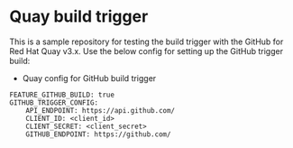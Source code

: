 # Quay build trigger

This is a sample repository for testing the build trigger with the GitHub for Red Hat Quay v3.x. Use the below config for setting up the GitHub trigger build:

- Quay config for GitHub build trigger
```
FEATURE_GITHUB_BUILD: true
GITHUB_TRIGGER_CONFIG:
    API_ENDPOINT: https://api.github.com/
    CLIENT_ID: <client_id>
    CLIENT_SECRET: <client_secret>
    GITHUB_ENDPOINT: https://github.com/
``` 